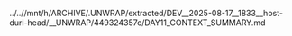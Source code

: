 ../..//mnt/h/ARCHIVE/.UNWRAP/extracted/DEV__2025-08-17__1833__host-duri-head/__UNWRAP/449324357c/DAY11_CONTEXT_SUMMARY.md